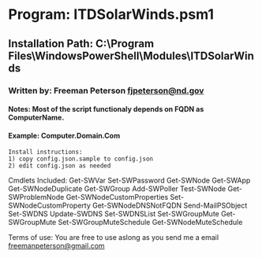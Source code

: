 
# Program:            ITDSolarWinds.psm1
## Installation Path:  C:\Program Files\WindowsPowerShell\Modules\ITDSolarWinds
### Written by:         Freeman Peterson fjpeterson@nd.gov
#### Notes:              Most of the script functionaly depends on FQDN as ComputerName.
####                     Example: Computer.Domain.Com

```
Install instructions:
1) copy config.json.sample to config.json
2) edit config.json as needed
````

Cmdlets Included:
Get-SWVar
Set-SWPassword
Get-SWNode
Get-SWApp
Get-SWNodeDuplicate
Get-SWGroup
Add-SWPoller
Test-SWNode
Get-SWProblemNode
Get-SWNodeCustomProperties
Set-SWNodeCustomProperty
Get-SWNodeDNSNotFQDN
Send-MailPSObject
Set-SWDNS
Update-SWDNS
Set-SWDNSList
Set-SWGroupMute
Get-SWGroupMute
Set-SWGroupMuteSchedule
Get-SWNodeMuteSchedule

Terms of use: 
You are free to use aslong as you send me a email freemanpeterson@gmail.com
